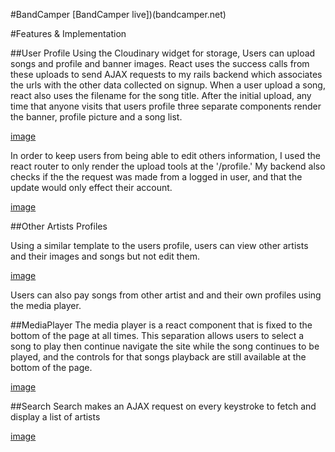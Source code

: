 #BandCamper
[BandCamper live])(bandcamper.net)

#Features & Implementation

##User Profile
Using the Cloudinary widget for storage, Users can upload songs and profile and banner images. React uses the success calls from these uploads to send AJAX requests to my rails backend which associates the urls with the other data collected on signup.  When a user upload a song, react also uses the filename for the song title. After the initial upload, any time that anyone visits that users profile three separate components render the banner, profile picture and a song list.

[image](./docs/images/guest_login.jpeg)

In order to keep users from being able to edit others information, I used the react router to only render the upload tools at the '/profile.' My backend also checks if the the request was made from a logged in user, and that the update would only effect their account.

[image](./docs/images/file_upload.jpeg)

##Other Artists Profiles

Using a similar template to the users profile, users can view other artists and their images and songs but not edit them.

[image](./docs/images/player_on_profile.jpeg)

Users can also pay songs from other artist and and their own profiles using the media player.

##MediaPlayer
The media player is a react component that is fixed to the bottom of the page at all times.  This separation allows users to select a song to play then continue navigate the site while the song continues to be played, and the controls for that songs playback are still available at the bottom of the page.

[image](./docs/images/player_on_splash.jpeg)

##Search
Search makes an AJAX request on every keystroke to fetch and display a list of artists

[image](./docs/images/search_functionality.jpeg)
